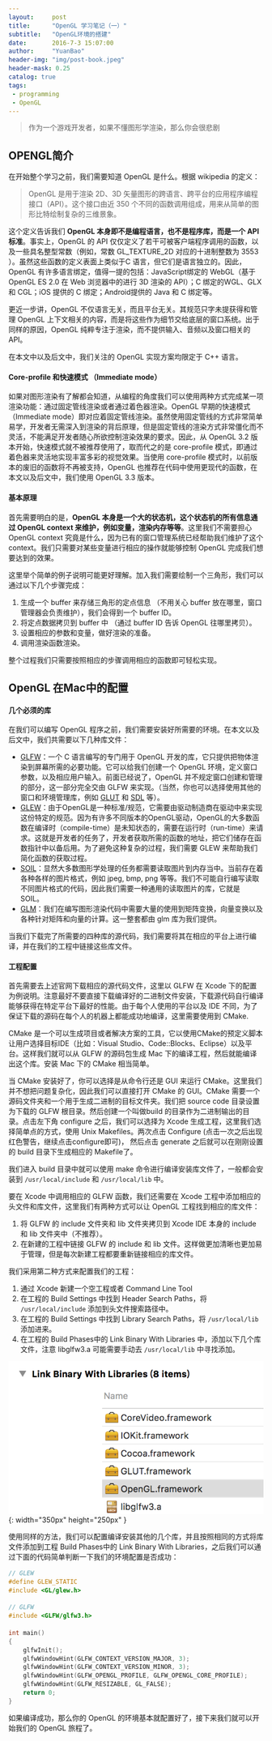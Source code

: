 ```yaml
---
layout:     post
title:      "OpenGL 学习笔记（一）"
subtitle:   "OpenGL环境的搭建"
date:       2016-7-3 15:07:00
author:     "YuanBao"
header-img: "img/post-book.jpeg"
header-mask: 0.25
catalog: true
tags:
 - programming
 - OpenGL
---
```


>作为一个游戏开发者，如果不懂图形学渲染，那么你会很悲剧

## OPENGL简介

在开始整个学习之前，我们需要知道 OpenGL 是什么。根据 wikipedia 的定义：

> OpenGL 是用于渲染 2D、3D 矢量图形的跨语言、跨平台的应用程序编程接口（API）。这个接口由近 350 个不同的函数调用组成，用来从简单的图形比特绘制复杂的三维景象。

这个定义告诉我们 **OpenGL 本身即不是编程语言，也不是程序库，而是一个 API 标准**。事实上，OpenGL 的 API 仅仅定义了若干可被客户端程序调用的函数，以及一些具名整型常数（例如，常数 GL_TEXTURE_2D 对应的十进制整数为 3553 ）。虽然这些函数的定义表面上类似于C 语言，但它们是语言独立的。因此，OpenGL 有许多语言绑定，值得一提的包括：JavaScript绑定的 WebGL（基于 OpenGL ES 2.0 在 Web 浏览器中的进行 3D 渲染的 API）；C 绑定的WGL、GLX 和 CGL；iOS 提供的 C 绑定；Android提供的 Java 和 C 绑定等。

更近一步讲，OpenGL 不仅语言无关，而且平台无关。其规范只字未提获得和管理 OpenGL 上下文相关的内容，而是将这些作为细节交给底层的窗口系统。出于同样的原因，OpenGL 纯粹专注于渲染，而不提供输入、音频以及窗口相关的 API。

在本文中以及后文中，我们关注的 OpenGL 实现方案均限定于 C++ 语言。

#### Core-profile 和快速模式 （Immediate mode）

如果对图形渲染有了解都会知道，从编程的角度我们可以使用两种方式完成某一项渲染功能：通过固定管线渲染或者通过着色器渲染。OpenGL 早期的快速模式（Immediate mode）即对应着固定管线渲染。虽然使用固定管线的方式非常简单易学，开发者无需深入到渲染的背后原理，但是固定管线的渲染方式非常僵化而不灵活，不能满足开发者随心所欲控制渲染效果的要求。因此，从 OpenGL 3.2 版本开始，快速模式就不被推荐使用了，取而代之的是 core-profile 模式，即通过着色器来灵活地实现丰富多彩的视觉效果。当使用 core-profile 模式时，以前版本的废旧的函数将不再被支持，OpenGL 也推荐在代码中使用更现代的函数，在本文以及后文中，我们使用 OpenGL 3.3 版本。

#### 基本原理

首先需要明白的是，**OpenGL 本身是一个大的状态机，这个状态机的所有信息通过 OpenGL context 来维护，例如变量，渲染内存等等**。这里我们不需要担心 OpenGL context 究竟是什么，因为已有的窗口管理系统已经帮助我们维护了这个 context。我们只需要对某些变量进行相应的操作就能够控制 OpenGL 完成我们想要达到的效果。

这里举个简单的例子说明可能更好理解。加入我们需要绘制一个三角形，我们可以通过以下几个步骤完成：

1. 生成一个 buffer 来存储三角形的定点信息 （不用关心 buffer 放在哪里，窗口管理器会负责维护），我们会得到一个 buffer ID。
2. 将定点数据拷贝到 buffer 中 （通过 buffer ID 告诉 OpenGL 往哪里拷贝）。
3. 设置相应的参数和变量，做好渲染的准备。
4. 调用渲染函数渲染。

整个过程我们只需要按照相应的步骤调用相应的函数即可轻松实现。

## OpenGL 在Mac中的配置

#### 几个必须的库

在我们可以编写 OpenGL 程序之前，我们需要安装好所需要的环境。在本文以及后文中，我们共需要以下几种库文件：

* [GLFW](http://www.glfw.org)：一个 C 语言编写的专门用于 OpenGL 开发的库，它只提供把物体渲染到屏幕所需的必要功能。它可以给我们创建一个 OpenGL 环境，定义窗口参数，以及相应用户输入。前面已经说了，OpenGL 并不规定窗口创建和管理的部分，这一部分完全交由 GLFW 来实现。（当然，你也可以选择使用其他的窗口和环境管理库，例如 [GLUT](https://www.opengl.org/resources/libraries/glut/) 和 [SDL](https://www.libsdl.org/release/SDL-1.2.15/docs/html/guidevideoopengl.html) 等）。
* [GLEW](http://glew.sourceforge.net)：由于OpenGL是一种标准/规范，它需要由驱动制造商在驱动中来实现这份特定的规范。因为有许多不同版本的OpenGL驱动，OpenGL的大多数函数在编译时（compile-time）是未知状态的，需要在运行时（run-time）来请求。这就是开发者的任务了，开发者获取所需的函数的地址，把它们储存在函数指针中以备后用。为了避免这种复杂的过程，我们需要 GLEW 来帮助我们简化函数的获取过程。
* [SOIL](http://www.lonesock.net/soil.html)：显然大多数图形学处理的任务都需要读取图片到内存当中。当前存在着各种各样的图片格式，例如 jpeg, bmp, png 等等。我们不可能自行编写读取不同图片格式的代码，因此我们需要一种通用的读取图片的库，它就是 SOIL。
* [GLM](http://glm.g-truc.net)：我们在编写图形渲染代码中需要大量的使用到矩阵变换，向量变换以及各种针对矩阵和向量的计算。这一整套都由 glm 库为我们提供。

当我们下载完了所需要的四种库的源代码，我们需要将其在相应的平台上进行编译，并在我们的工程中链接这些库文件。

#### 工程配置

首先需要去上述官网下载相应的源代码文件，这里以 GLFW 在 Xcode 下的配置为例说明。注意最好不要直接下载编译好的二进制文件安装，下载源代码自行编译能够获得在特定平台下最好的性能。由于每个人使用的平台以及 IDE 不同，为了保证下载的源码在每个人的机器上都能成功地编译，这里需要使用到 CMake.

CMake 是一个可以生成项目或者解决方案的工具，它以使用CMake的预定义脚本让用户选择目标IDE（比如：Visual Studio、Code::Blocks、Eclipse）以及平台。这样我们就可以从 GLFW 的源码包生成 Mac 下的编译工程，然后就能编译出这个库。安装 Mac 下的 CMake 相当简单。

当 CMake 安装好了，你可以选择是从命令行还是 GUI 来运行 CMake。这里我们并不想把问题复杂化，因此我们可以直接打开 CMake 的 GUI。CMake 需要一个源码文件夹和一个用于生成二进制的目标文件夹。我们把 source code 目录设置为下载的 GLFW 根目录。然后创建一个叫做build 的目录作为二进制输出的目录。点击左下角 configure 之后，我们可以选择为 Xcode 生成工程，这里我们选择简单点的方式，使用 Unix Makefiles。两次点击 Configure (点击一次之后出现红色警告，继续点击configure即可)， 然后点击 generate 之后就可以在刚刚设置的 build 目录下生成相应的 Makefile了。

我们进入 build 目录中就可以使用 make 命令进行编译安装库文件了，一般都会安装到 `/usr/local/include` 和 `/usr/local/lib` 中。

要在 Xcode 中调用相应的 GLFW 函数，我们还需要在 Xcode 工程中添加相应的头文件和库文件，这里我们有两种方式可以让 OpenGL 工程找到相应的库文件：

1. 将 GLFW 的 include 文件夹和 lib 文件夹拷贝到 Xcode IDE 本身的 include 和 lib 文件夹中（不推荐）。
2. 在新建的工程中链接 GLFW 的 include 和 lib 文件。这样做更加清晰也更加易于管理，但是每次新建工程都要重新链接相应的库文件。

我们采用第二种方式来配置我们的工程：

1. 通过 Xcode 新建一个空工程或者 Command Line Tool
2. 在工程的 Build Settings 中找到 Header Search Paths，将 `/usr/local/include` 添加到头文件搜索路径中。
3. 在工程的 Build Settings 中找到 Library Search Paths，将  `/usr/local/lib` 添加进来。
4. 在工程的 Build Phases中的 Link Binary With Libraries 中，添加以下几个库文件，注意 libglfw3.a 可能需要手动去 `/usr/local/lib` 中寻找添加。

![需要的库文件](/img/gllib.png){: width="350px" height="250px" }

使用同样的方法，我们可以配置编译安装其他的几个库，并且按照相同的方式将库文件添加到工程 Build Phases中的 Link Binary With Libraries，之后我们可以通过下面的代码简单判断一下我们的环境配置是否成功：

~~~c++
// GLEW
#define GLEW_STATIC
#include <GL/glew.h>
 
// GLFW
#include <GLFW/glfw3.h>

int main()
{
    glfwInit();
    glfwWindowHint(GLFW_CONTEXT_VERSION_MAJOR, 3);
    glfwWindowHint(GLFW_CONTEXT_VERSION_MINOR, 3);
    glfwWindowHint(GLFW_OPENGL_PROFILE, GLFW_OPENGL_CORE_PROFILE);
    glfwWindowHint(GLFW_RESIZABLE, GL_FALSE);
    return 0;
}
~~~

如果编译成功，那么你的 OpenGL 的环境基本就配置好了，接下来我们就可以开始我们的 OpenGL 旅程了。




